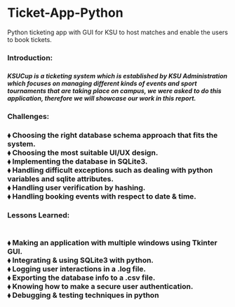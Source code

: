 # Ticket-App-Python
Python ticketing app with GUI for KSU to host matches and enable the users to book tickets.

<h3>Introduction:<h3/>
<h5>
KSUCup is a ticketing system which is established by KSU Administration which focuses on
managing different kinds of events and sport tournaments that are taking place on campus, we
were asked to do this application, therefore we will showcase our work in this report. <br/> <h5/>
<h3>Challenges: <br/><h3/>
⬧ Choosing the right database schema approach that fits the system. <br/>
⬧ Choosing the most suitable UI/UX design. <br/>
⬧ Implementing the database in SQLite3. <br/>
⬧ Handling difficult exceptions such as dealing with python variables and sqlite attributes. <br/>
⬧ Handling user verification by hashing. <br/>
⬧ Handling booking events with respect to date & time. <br/>
<h3>Lessons Learned:<h3/> <br/>
⬧ Making an application with multiple windows using Tkinter GUI. <br/>
⬧ Integrating & using SQLite3 with python. <br/>
⬧ Logging user interactions in a .log file. <br/>
⬧ Exporting the database info to a .csv file. <br/>
⬧ Knowing how to make a secure user authentication. <br/>
⬧ Debugging & testing techniques in python <br/>
